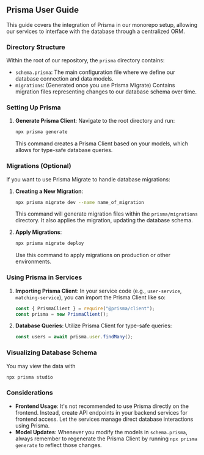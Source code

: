 ## Prisma User Guide

This guide covers the integration of Prisma in our monorepo setup, allowing our services to interface with the database through a centralized ORM.

### Directory Structure

Within the root of our repository, the `prisma` directory contains:

- `schema.prisma`: The main configuration file where we define our database connection and data models.
- `migrations`: (Generated once you use Prisma Migrate) Contains migration files representing changes to our database schema over time.

### Setting Up Prisma

1. **Generate Prisma Client**:
   Navigate to the root directory and run:
   ```bash
   npx prisma generate
   ```
   This command creates a Prisma Client based on your models, which allows for type-safe database queries.

### Migrations (Optional)

If you want to use Prisma Migrate to handle database migrations:

1. **Creating a New Migration**:

   ```bash
   npx prisma migrate dev --name name_of_migration
   ```

   This command will generate migration files within the `prisma/migrations` directory. It also applies the migration, updating the database schema.

2. **Apply Migrations**:
   ```bash
   npx prisma migrate deploy
   ```
   Use this command to apply migrations on production or other environments.

### Using Prisma in Services

1. **Importing Prisma Client**:
   In your service code (e.g., `user-service`, `matching-service`), you can import the Prisma Client like so:

   ```javascript
   const { PrismaClient } = require("@prisma/client");
   const prisma = new PrismaClient();
   ```

2. **Database Queries**:
   Utilize Prisma Client for type-safe queries:
   ```javascript
   const users = await prisma.user.findMany();
   ```

### Visualizing Database Schema

You may view the data with

```bash
npx prisma studio
```

### Considerations

- **Frontend Usage**: It's not recommended to use Prisma directly on the frontend. Instead, create API endpoints in your backend services for frontend access. Let the services manage direct database interactions using Prisma.
- **Model Updates**: Whenever you modify the models in `schema.prisma`, always remember to regenerate the Prisma Client by running `npx prisma generate` to reflect those changes.
